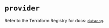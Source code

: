 # `provider`

Refer to the Terraform Registry for docs: [`datadog`](https://registry.terraform.io/providers/datadog/datadog/3.44.1/docs).
